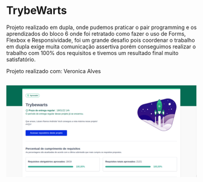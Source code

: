 # TrybeWarts

Projeto realizado em dupla, onde pudemos praticar o pair programming e os aprendizados do bloco 6 onde foi retratado como fazer o uso de Forms, Flexbox e Responsividade, foi um grande desafio pois coordenar o trabalho em dupla exige muita comunicação assertiva porém conseguimos realizar o trabalho com 100% dos requisitos e tivemos um resultado final muito satisfatório.

Projeto realizado com: <a href="https://github.com/Veronica-Alfr" target="_blank" style="text-decoration: none">Veronica Alves</a>

##

![](https://github.com/lazaroor/TrybeWarts/blob/main/Trybewarts_aprovacao.png?raw=true)
